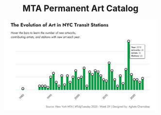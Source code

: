 <h1 align="center">MTA Permanent Art Catalog</h1>

<div align="center">
  <img src="plots/MTA_art_catalog_tooltip.png" alt="My Plot" width="550" />
</div>
